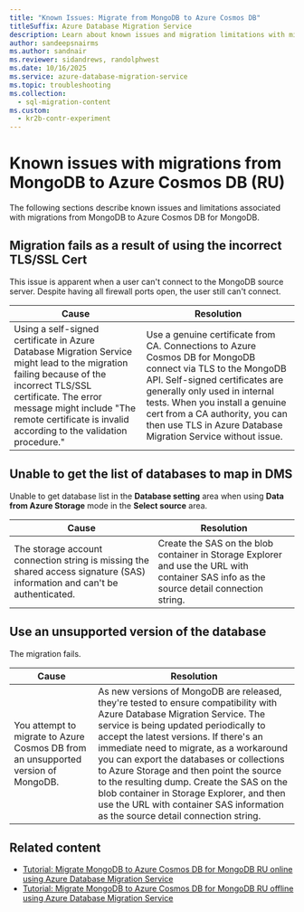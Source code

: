 ```yaml
---
title: "Known Issues: Migrate from MongoDB to Azure Cosmos DB"
titleSuffix: Azure Database Migration Service
description: Learn about known issues and migration limitations with migrations from MongoDB to Azure Cosmos DB using the Azure Database Migration Service.
author: sandeepsnairms
ms.author: sandnair
ms.reviewer: sidandrews, randolphwest
ms.date: 10/16/2025
ms.service: azure-database-migration-service
ms.topic: troubleshooting
ms.collection:
  - sql-migration-content
ms.custom:
  - kr2b-contr-experiment
---
```


# Known issues with migrations from MongoDB to Azure Cosmos DB (RU)

The following sections describe known issues and limitations associated with migrations from MongoDB to Azure Cosmos DB for MongoDB.

## Migration fails as a result of using the incorrect TLS/SSL Cert

This issue is apparent when a user can't connect to the MongoDB source server. Despite having all firewall ports open, the user still can't connect.

| Cause | Resolution |
| --- | --- |
| Using a self-signed certificate in Azure Database Migration Service might lead to the migration failing because of the incorrect TLS/SSL certificate. The error message might include "The remote certificate is invalid according to the validation procedure." | Use a genuine certificate from CA. Connections to Azure Cosmos DB for MongoDB connect via TLS to the MongoDB API. Self-signed certificates are generally only used in internal tests. When you install a genuine cert from a CA authority, you can then use TLS in Azure Database Migration Service without issue. |

## Unable to get the list of databases to map in DMS

Unable to get database list in the **Database setting** area when using **Data from Azure Storage** mode in the **Select source** area.

| Cause | Resolution |
| --- | --- |
| The storage account connection string is missing the shared access signature (SAS) information and can't be authenticated. | Create the SAS on the blob container in Storage Explorer and use the URL with container SAS info as the source detail connection string. |

<a id="using-an-unsupported-version-of-the-database"></a>

## Use an unsupported version of the database

The migration fails.

| Cause | Resolution |
| --- | --- |
| You attempt to migrate to Azure Cosmos DB from an unsupported version of MongoDB. | As new versions of MongoDB are released, they're tested to ensure compatibility with Azure Database Migration Service. The service is being updated periodically to accept the latest versions. If there's an immediate need to migrate, as a workaround you can export the databases or collections to Azure Storage and then point the source to the resulting dump. Create the SAS on the blob container in Storage Explorer, and then use the URL with container SAS information as the source detail connection string. |

## Related content

- [Tutorial: Migrate MongoDB to Azure Cosmos DB for MongoDB RU online using Azure Database Migration Service](tutorial-mongodb-cosmos-db-online.md)
- [Tutorial: Migrate MongoDB to Azure Cosmos DB for MongoDB RU offline using Azure Database Migration Service](tutorial-mongodb-cosmos-db.md)
